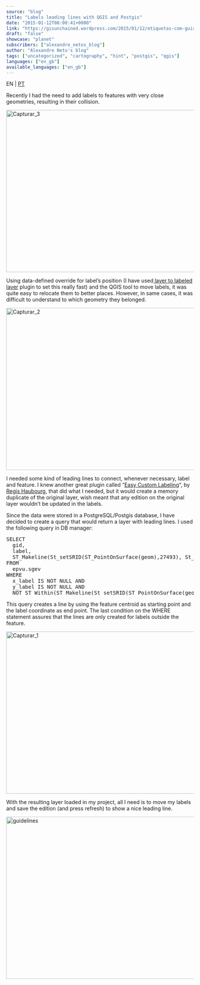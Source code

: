 ```yaml
---
source: "blog"
title: "Labels leading lines with QGIS and Postgis"
date: "2015-01-12T08:00:41+0000"
link: "https://gisunchained.wordpress.com/2015/01/12/etiquetas-com-guias-em-qgis-e-postgis-labels-leading-lines-with-qgis-and-postgis/"
draft: "false"
showcase: "planet"
subscribers: ["alexandre_netos_blog"]
author: "Alexandre Neto's blog"
tags: ["uncategorized", "cartography", "hint", "postgis", "qgis"]
languages: ["en_gb"]
available_languages: ["en_gb"]
---
```


<p style="text-align: left;">EN | <span style="color: #808080;"><a href="https://sigsemgrilhetas.wordpress.com/2015/01/12/etiquetas-com-guias-em-qgis-e-postgis-labels-leading-lines-with-qgis-and-postgis/">PT</a></span></p>
<p>Recently I had the need to add labels to features with very close geometries, resulting in their collision.</p>
<p><img alt="Capturar_3" class="size-large wp-image-550 aligncenter" height="436" src="/img/subscribers/alexandre_netos_blog/etiquetas-com-guias-em-qgis-e-postgis-labels-leading-lines-with-qgis-and-postgis/capturar_3-e1420735767497.webp" width="584"/></p>
<p>Using data-defined override for label’s position (I have used<a href="https://plugins.qgis.org/plugins/toLabeledLayer/"> layer to labeled layer</a> plugin to set this really fast) and the QGIS tool to move labels, it was quite easy to relocate them to better places. However, in same cases, it was difficult to understand to which geometry they belonged.</p>
<p><img alt="Capturar_2" class="size-large wp-image-549 aligncenter" height="436" src="/img/subscribers/alexandre_netos_blog/etiquetas-com-guias-em-qgis-e-postgis-labels-leading-lines-with-qgis-and-postgis/capturar_2-e1420735797114.webp" width="584"/></p>
<p>I needed some kind of leading lines to connect, whenever necessary, label and feature. I knew another great plugin called “<a href="https://plugins.qgis.org/plugins/EasyCustomLabeling/">Easy Custom Labeling</a>“, by <a href="https://plugins.qgis.org/plugins/author/Regis%2520Haubourg%2520%2528Agence%2520de%2520l%2527eau%2520Adour%2520Garonne%2529/" title="Plugins by Regis Haubourg (Agence de l'eau Adour Garonne)">Regis Haubourg</a>, that did what I needed, but it would create a memory duplicate of the original layer, wish meant that any edition on the original layer wouldn’t be updated in the labels.</p>
<p>Since the data were stored in a PostgreSQL/Postgis database, I have decided to create a query that would return a layer with leading lines. I used the following query in DB manager:</p>
<pre class="brush: sql; title: ; notranslate">
SELECT
  gid,
  label,
  ST_Makeline(St_setSRID(ST_PointOnSurface(geom),27493), St_setSRID(St_Point(x_label::numeric, y_label::numeric),27493))
FROM
  epvu.sgev
WHERE
  x_label IS NOT NULL AND
  y_label IS NOT NULL AND
  NOT ST_Within(ST_Makeline(St_setSRID(ST_PointOnSurface(geom),27493), St_setSRID(St_Point(x_label::numeric, y_label::numeric),27493)),geom))</pre>
<p>This query creates a line by using the feature centroid as starting point and the label coordinate as end point. The last condition on the WHERE statement assures that the lines are only created for labels outside the feature.</p>
<p><a href="https://gisunchained.wordpress.com/wp-content/uploads/2015/01/capturar_1-e1420735837615.png"><img alt="Capturar_1" class="size-large wp-image-548 aligncenter" height="436" src="/img/subscribers/alexandre_netos_blog/etiquetas-com-guias-em-qgis-e-postgis-labels-leading-lines-with-qgis-and-postgis/capturar_1-e1420735837615.webp" width="584"/></a></p>
<p>With the resulting layer loaded in my project, all I need is to move my labels and save the edition (and press refresh) to show a nice leading line.</p>
<p><a href="https://gisunchained.wordpress.com/wp-content/uploads/2015/01/guidelines1.gif"><img alt="guidelines" class="wp-image-554 size-full aligncenter" height="436" src="/img/subscribers/alexandre_netos_blog/etiquetas-com-guias-em-qgis-e-postgis-labels-leading-lines-with-qgis-and-postgis/guidelines1.gif" width="584"/></a></p>
